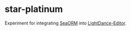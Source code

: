 # star-platinum
Experiment for integrating [SeaORM](https://www.sea-ql.org/SeaORM/) into [LightDance-Editor](https://github.com/NTUEELightDance/LightDance-Editor).
